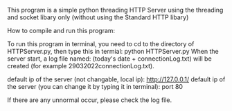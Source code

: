 This program is a simple python threading HTTP Server using the threading and socket libary only (without using the Standard HTTP libary)

How to compile and run this program:

To run this program in terminal, you need to cd to the directory of HTTPServer.py, then type this in termial: python HTTPServer.py 
When the server start, a log file named: (today's date + connectionLog.txt) will be created (for example 29032022connectionLog.txt).

default ip of the server (not changable, local ip): http://127.0.0.1/
default ip of the server (you can change it by typing it in terminal): port 80

If there are any unnormal occur, please check the log file.
